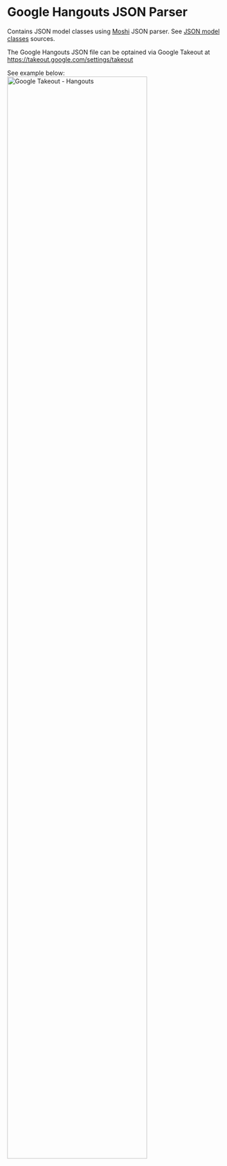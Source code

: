 # Google Hangouts JSON Parser
Contains JSON model classes using [Moshi](https://github.com/square/moshi) JSON parser. See [JSON model classes](https://github.com/amardeshbd/kotlin-google-hangouts-parser/tree/master/library/src/main/kotlin/dev/hossain/hangouts/model) sources. 

The Google Hangouts JSON file can be optained via Google Takeout at https://takeout.google.com/settings/takeout

See example below:  
<img width="80%" alt="Google Takeout - Hangouts" src="https://user-images.githubusercontent.com/99822/85938177-c70a2900-b8d8-11ea-9917-8d57b32b045f.png">

